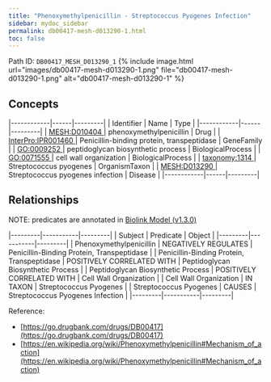 ```yaml
---
title: "Phenoxymethylpenicillin - Streptococcus Pyogenes Infection"
sidebar: mydoc_sidebar
permalink: db00417-mesh-d013290-1.html
toc: false 
---
```



Path ID: `DB00417_MESH_D013290_1`
{% include image.html url="images/db00417-mesh-d013290-1.png" file="db00417-mesh-d013290-1.png" alt="db00417-mesh-d013290-1" %}

## Concepts

|------------|------|---------|
| Identifier | Name | Type    |
|------------|------|---------|
| <a href="https://identifiers.org/MESH:D010404">MESH:D010404 </a> | phenoxymethylpenicillin | Drug |
| <a href="https://identifiers.org/InterPro:IPR001460">InterPro:IPR001460 </a> | Penicillin-binding protein, transpeptidase | GeneFamily |
| <a href="https://identifiers.org/GO:0009252">GO:0009252 </a> | peptidoglycan biosynthetic process | BiologicalProcess |
| <a href="https://identifiers.org/GO:0071555">GO:0071555 </a> | cell wall organization | BiologicalProcess |
| <a href="https://identifiers.org/taxonomy:1314">taxonomy:1314 </a> | Streptococcus pyogenes | OrganismTaxon |
| <a href="https://identifiers.org/MESH:D013290">MESH:D013290 </a> | Streptococcus pyogenes infection | Disease |
|------------|------|---------|

## Relationships


NOTE: predicates are annotated in <a href="https://github.com/biolink/biolink-model/releases/tag/v1.3.0">Biolink Model (v1.3.0)</a>

|---------|-----------|---------|
| Subject | Predicate | Object  |
|---------|-----------|---------|
| Phenoxymethylpenicillin | NEGATIVELY REGULATES | Penicillin-Binding Protein, Transpeptidase |
| Penicillin-Binding Protein, Transpeptidase | POSITIVELY CORRELATED WITH | Peptidoglycan Biosynthetic Process |
| Peptidoglycan Biosynthetic Process | POSITIVELY CORRELATED WITH | Cell Wall Organization |
| Cell Wall Organization | IN TAXON | Streptococcus Pyogenes |
| Streptococcus Pyogenes | CAUSES | Streptococcus Pyogenes Infection |
|---------|-----------|---------|

Reference: 
  - [https://go.drugbank.com/drugs/DB00417](https://go.drugbank.com/drugs/DB00417)
  - [https://en.wikipedia.org/wiki/Phenoxymethylpenicillin#Mechanism_of_action](https://en.wikipedia.org/wiki/Phenoxymethylpenicillin#Mechanism_of_action)

